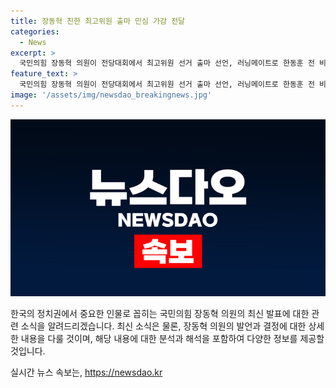```yaml
---
title: 장동혁 친한 최고위원 출마 민심 가감 전달
categories:
  - News
excerpt: >
  국민의힘 장동혁 의원이 전당대회에서 최고위원 선거 출마 선언, 러닝메이트로 한동훈 전 비상대책위원장 지목. 정치는 위기를 기회로, 민심을 당의 방패로 강조하며 대통령실에도 민심을 전달하는 역할을 약속. 한 전 위원장의 특검법 원론적 찬성 발언을 지지.
feature_text: >
  국민의힘 장동혁 의원이 전당대회에서 최고위원 선거 출마 선언, 러닝메이트로 한동훈 전 비상대책위원장 지목. 정치는 위기를 기회로, 민심을 당의 방패로 강조하며 대통령실에도 민심을 전달하는 역할을 약속. 한 전 위원장의 특검법 원론적 찬성 발언을 지지.
image: '/assets/img/newsdao_breakingnews.jpg'
---
```


<p><img src="/assets/img/newsdao_breakingnews.jpg" alt="pcversion 속보" /></p>

<p>한국의 정치권에서 중요한 인물로 꼽히는 국민의힘 장동혁 의원의 최신 발표에 대한 관련 소식을 알려드리겠습니다. 최신 소식은 물론, 장동혁 의원의 발언과 결정에 대한 상세한 내용을 다룰 것이며, 해당 내용에 대한 분석과 해석을 포함하여 다양한 정보를 제공할 것입니다.</p>
실시간 뉴스 속보는, <a href="https://newsdao.kr" rel="dofollow">https://newsdao.kr</a>


